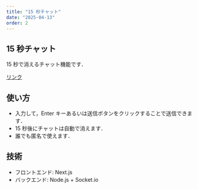 ```yaml
---
title: "15 秒チャット"
date: "2025-04-13"
order: 2
---
```


## 15 秒チャット

15 秒で消えるチャット機能です．

[リンク](/projects/15sec-chat)

## 使い方

- 入力して，Enter キーあるいは送信ボタンをクリックすることで送信できます．
- 15 秒後にチャットは自動で消えます．
- 誰でも匿名で使えます．

## 技術

- フロントエンド: Next.js
- バックエンド: Node.js + Socket.io
